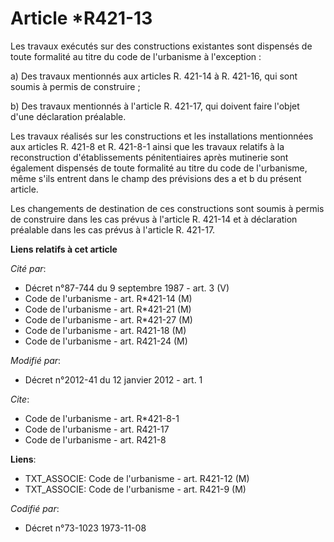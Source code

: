 # Article *R421-13

Les travaux exécutés sur des constructions existantes sont dispensés de toute formalité au titre du code de l'urbanisme à
l'exception : 

a) Des travaux mentionnés aux articles R. 421-14 à R. 421-16, qui sont soumis à permis de construire ; 

b) Des travaux mentionnés à l'article R. 421-17, qui doivent faire l'objet d'une déclaration préalable. 

Les travaux réalisés sur les constructions et les installations mentionnées aux articles R. 421-8 et R. 421-8-1 ainsi que les
travaux relatifs à la reconstruction d'établissements pénitentiaires après mutinerie sont également dispensés de toute
formalité au titre du code de l'urbanisme, même s'ils entrent dans le champ des prévisions des a et b du présent article. 

Les changements de destination de ces constructions sont soumis à permis de construire dans les cas prévus à l'article R.
421-14 et à déclaration préalable dans les cas prévus à l'article R. 421-17.

**Liens relatifs à cet article**

_Cité par_:

  - Décret n°87-744 du 9 septembre 1987 - art. 3 (V)
  - Code de l'urbanisme - art. R*421-14 (M)
  - Code de l'urbanisme - art. R*421-21 (M)
  - Code de l'urbanisme - art. R*421-27 (M)
  - Code de l'urbanisme - art. R421-18 (M)
  - Code de l'urbanisme - art. R421-24 (M)

_Modifié par_:

  - Décret n°2012-41 du 12 janvier 2012 - art. 1

_Cite_:

  - Code de l'urbanisme - art. R*421-8-1
  - Code de l'urbanisme - art. R421-17
  - Code de l'urbanisme - art. R421-8

**Liens**:

  - TXT_ASSOCIE: Code de l'urbanisme - art. R421-12 (M)
  - TXT_ASSOCIE: Code de l'urbanisme - art. R421-9 (M)

_Codifié par_:

  - Décret n°73-1023 1973-11-08
